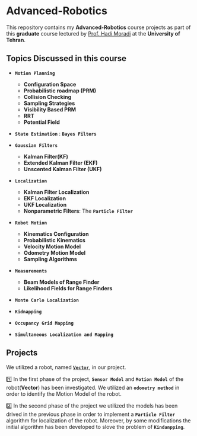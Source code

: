 # Advanced-Robotics

This repository contains my **Advanced-Robotics** course projects as part of this **graduate** course lectured by [Prof. Hadi Moradi](https://scholar.google.com/citations?hl=en&user=6-6ZdxMAAAAJ) at the **University of Tehran**.

## Topics Discussed in this course

*  **`Motion Planning`**
    - **Configuration Space**
    - **Probabilistic roadmap (PRM)**
    - **Collision Checking**
    - **Sampling Strategies**
    - **Visibility Based PRM**
    - **RRT**
    - **Potential Field**

* **`State Estimation`** : **`Bayes Filters`**

* **`Gaussian Filters`**
    -   **Kalman Filter(KF)**
    -   **Extended Kalman Filter (EKF)**
    -   **Unscented Kalman Filter (UKF)**

* **`Localization`**
    - **Kalman Filter Localization**
    - **EKF Localization**
    - **UKF Localization**
    - **Nonparametric Filters**: The **`Particle Filter`**


* **`Robot Motion`**
    -   **Kinematics Configuration**
    -   **Probabilistic Kinematics**
    -   **Velocity Motion Model**
    -   **Odometry Motion Model**
    -   **Sampling Algorithms**

* **`Measurements`**
    - **Beam Models of Range Finder**
    - **Likelihood Fields for Range Finders**

* **`Monte Carlo Localization`**

* **`Kidnapping`**

* **`Occupancy Grid Mapping`**

* **`Simultaneous Localization and Mapping`**

 ## Projects

We utilized a robot, named [**`Vector`**](https://www.amazon.com/Vector-Robot-Anki-Hangs-Helps/dp/B07G3ZNK4Y), in our project.

:one: In the first phase of the project,  **`Sensor Model`** and  **`Motion Model`** of the robot(**Vector**) has been investigated. We utilized an **`odometry method`** in order to identify the Motion Model of the robot. 

 :two: In the second phase of the project we utilized the models has been drived in the previous phase in order to implement a **`Particle Filter`** algorithm for localization of the robot. Moreover, by some modifications the initial algorithm has been developed to slove the problem of **`Kindanpping`**.



